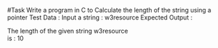 #Task
Write a program in C to Calculate the length of the string using a pointer
Test Data :
Input a string : w3resource
Expected Output :

The length of the given string w3resource                                                                    
is : 10



